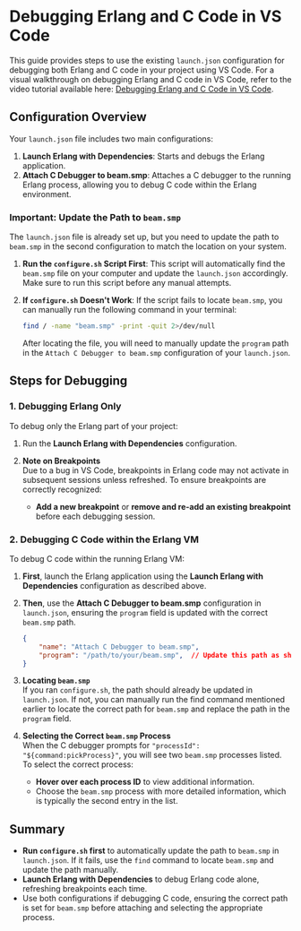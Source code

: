 # Debugging Erlang and C Code in VS Code

This guide provides steps to use the existing `launch.json` configuration for debugging both Erlang and C code in your project using VS Code. For a visual walkthrough on debugging Erlang and C code in VS Code, refer to the video tutorial available here: [Debugging Erlang and C Code in VS Code](https://www.youtube.com/watch?v=Ew-jEJW4LmU).

## Configuration Overview

Your `launch.json` file includes two main configurations:

1. **Launch Erlang with Dependencies**: Starts and debugs the Erlang application.
2. **Attach C Debugger to beam.smp**: Attaches a C debugger to the running Erlang process, allowing you to debug C code within the Erlang environment.

### Important: Update the Path to `beam.smp`

The `launch.json` file is already set up, but you need to update the path to `beam.smp` in the second configuration to match the location on your system. 

1. **Run the `configure.sh` Script First**: This script will automatically find the `beam.smp` file on your computer and update the `launch.json` accordingly. Make sure to run this script before any manual attempts.

2. **If `configure.sh` Doesn't Work**: If the script fails to locate `beam.smp`, you can manually run the following command in your terminal:

   ```sh
   find / -name "beam.smp" -print -quit 2>/dev/null
   ```

   After locating the file, you will need to manually update the `program` path in the `Attach C Debugger to beam.smp` configuration of your `launch.json`.

## Steps for Debugging

### 1. Debugging Erlang Only

To debug only the Erlang part of your project:

1. Run the **Launch Erlang with Dependencies** configuration.

2. **Note on Breakpoints**  
   Due to a bug in VS Code, breakpoints in Erlang code may not activate in subsequent sessions unless refreshed. To ensure breakpoints are correctly recognized:
   - **Add a new breakpoint** or **remove and re-add an existing breakpoint** before each debugging session.

### 2. Debugging C Code within the Erlang VM

To debug C code within the running Erlang VM:

1. **First**, launch the Erlang application using the **Launch Erlang with Dependencies** configuration as described above.
2. **Then**, use the **Attach C Debugger to beam.smp** configuration in `launch.json`, ensuring the `program` field is updated with the correct `beam.smp` path.

    ```json
    {
        "name": "Attach C Debugger to beam.smp",
        "program": "/path/to/your/beam.smp",  // Update this path as shown below
    }
    ```

3. **Locating `beam.smp`**  
   If you ran `configure.sh`, the path should already be updated in `launch.json`. If not, you can manually run the find command mentioned earlier to locate the correct path for `beam.smp` and replace the path in the `program` field.

4. **Selecting the Correct `beam.smp` Process**  
   When the C debugger prompts for `"processId": "${command:pickProcess}"`, you will see two `beam.smp` processes listed. To select the correct process:
   - **Hover over each process ID** to view additional information.
   - Choose the `beam.smp` process with more detailed information, which is typically the second entry in the list.

## Summary

- **Run `configure.sh` first** to automatically update the path to `beam.smp` in `launch.json`. If it fails, use the `find` command to locate `beam.smp` and update the path manually.
- **Launch Erlang with Dependencies** to debug Erlang code alone, refreshing breakpoints each time.
- Use both configurations if debugging C code, ensuring the correct path is set for `beam.smp` before attaching and selecting the appropriate process.
